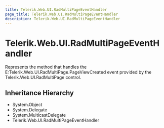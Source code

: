 ```yaml
---
title: Telerik.Web.UI.RadMultiPageEventHandler
page_title: Telerik.Web.UI.RadMultiPageEventHandler
description: Telerik.Web.UI.RadMultiPageEventHandler
---
```


# Telerik.Web.UI.RadMultiPageEventHandler

Represents the method that handles the E:Telerik.Web.UI.RadMultiPage.PageViewCreated event provided by the Telerik.Web.UI.RadMultiPage control.

## Inheritance Hierarchy

* System.Object
* System.Delegate
* System.MulticastDelegate
* Telerik.Web.UI.RadMultiPageEventHandler

